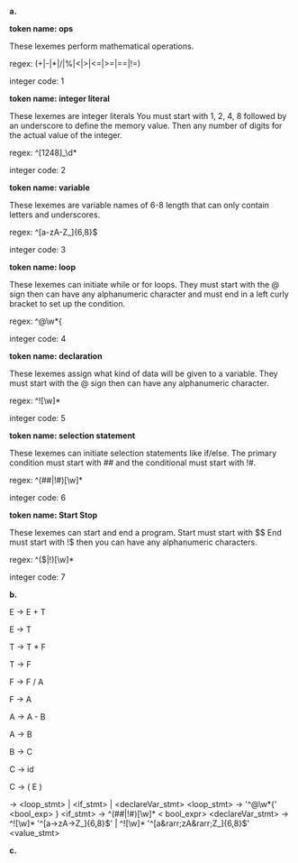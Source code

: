 **a.**

**token name: ops**

These lexemes perform mathematical operations. 

regex: (+|-|*|/|%|<|>|<=|>=|==|!=)

integer code: 1

**token name: integer literal**

These lexemes are integer literals You must start with 1, 2, 4, 8 followed by an underscore to define the memory value. Then any number of digits for the actual value of the integer.  

regex: ^[1248]_\d*

integer code: 2

**token name: variable**

These lexemes are variable names of 6-8 length that can only contain letters and underscores.

regex: ^[a-zA-Z_]{6,8}$

integer code: 3

**token name: loop**

These lexemes can initiate while or for loops. They must start with the @ sign then can have any alphanumeric character and must end in a left curly bracket to set up the condition.  

regex: ^@\w*{

integer code: 4

**token name: declaration**

These lexemes assign what kind of data will be given to a variable. They must start with the @ sign then can have any alphanumeric character. 

regex: ^![\w]*

integer code: 5

**token name: selection statement**

These lexemes can initiate selection statements like if/else. The primary condition must start with ## and the conditional must start with !#. 

regex: ^(##|!#)[\w]*

integer code: 6

**token name: Start Stop**

These lexemes can start and end a program. Start must start with $$ End must start with !$ then you can have any alphanumeric characters. 

regex: ^($$|!$)[\w]*

integer code: 7

**b.**

E &rarr; E + T

E &rarr; T

T &rarr; T * F

T &rarr; F

F &rarr; F / A

F &rarr; A

A &rarr; A - B

A &rarr; B

B &rarr; C

C &rarr; id

C &rarr; ( E )

<stmt> &rarr; <loop_stmt> | <if_stmt> | <declareVar_stmt>
<loop_stmt> &rarr; '^@\w*{' <bool_exp> } <stmt>
<if_stmt> &rarr; ^(##|!#)[\w]* < bool_expr> <stmt>
<declareVar_stmt> &rarr; ^![\w]* '^[a&rarr;zA&rarr;Z_]{6,8}$' | ^![\w]* '^[a&rarr;zA&rarr;Z_]{6,8}$' <value_stmt>

**c.**
  
  

